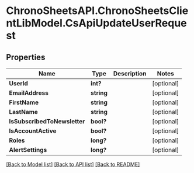 # ChronoSheetsAPI.ChronoSheetsClientLibModel.CsApiUpdateUserRequest
## Properties

Name | Type | Description | Notes
------------ | ------------- | ------------- | -------------
**UserId** | **int?** |  | [optional] 
**EmailAddress** | **string** |  | [optional] 
**FirstName** | **string** |  | [optional] 
**LastName** | **string** |  | [optional] 
**IsSubscribedToNewsletter** | **bool?** |  | [optional] 
**IsAccountActive** | **bool?** |  | [optional] 
**Roles** | **long?** |  | [optional] 
**AlertSettings** | **long?** |  | [optional] 

[[Back to Model list]](../README.md#documentation-for-models) [[Back to API list]](../README.md#documentation-for-api-endpoints) [[Back to README]](../README.md)


